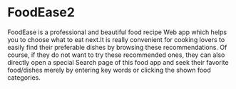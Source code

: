 # FoodEase2


FoodEase is a professional and beautiful food recipe Web app which helps you to choose what to eat next.It is really convenient for cooking lovers to easily find their preferable dishes by browsing these recommendations. Of course, if they do not want to try these recommended ones, they can also directly open a special Search page of this food app and seek their favorite food/dishes merely by entering key words or clicking the shown food categories.

